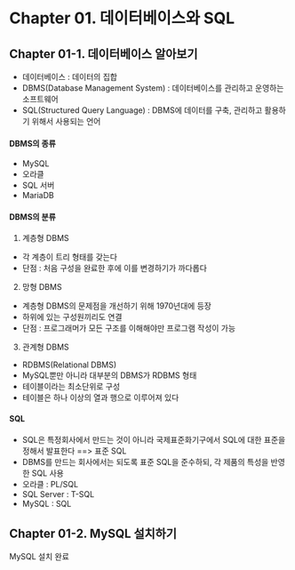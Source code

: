# Chapter 01. 데이터베이스와 SQL
## Chapter 01-1. 데이터베이스 알아보기 

- 데이터베이스 : 데이터의 집합
- DBMS(Database Management System) : 데이터베이스를 관리하고 운영하는 소프트웨어
- SQL(Structured Query Language) : DBMS에 데이터를 구축, 관리하고 활용하기 위해서 사용되는 언어  

#### DBMS의 종류
- MySQL
- 오라클
- SQL 서버
- MariaDB

#### DBMS의 분류

1. 계층형 DBMS
- 각 계층이 트리 형태를 갖는다
- 단점 : 처음 구성을 완료한 후에 이를 변경하기가 까다롭다

2. 망형 DBMS

- 계층형 DBMS의 문제점을 개선하기 위해 1970년대에 등장
- 하위에 있는 구성원끼리도 연결
- 단점 : 프로그래머가 모든 구조를 이해해야만 프로그램 작성이 가능


3. 관계형 DBMS

- RDBMS(Relational DBMS)
- MySQL뿐만 아니라 대부분의 DBMS가 RDBMS 형태
- 테이블이라는 최소단위로 구성
- 테이블은 하나 이상의 열과 행으로 이루어져 있다


#### SQL
- SQL은 특정회사에서 만드는 것이 아니라 국제표준화기구에서 SQL에 대한 표준을 정해서 발표한다 ==> 표준 SQL
- DBMS를 만드는 회사에서는 되도록 표준 SQL을 준수하되, 각 제품의 특성을 반영한 SQL 사용
- 오라클 : PL/SQL
- SQL Server : T-SQL
- MySQL : SQL



## Chapter 01-2. MySQL 설치하기 

MySQL 설치 완료 














